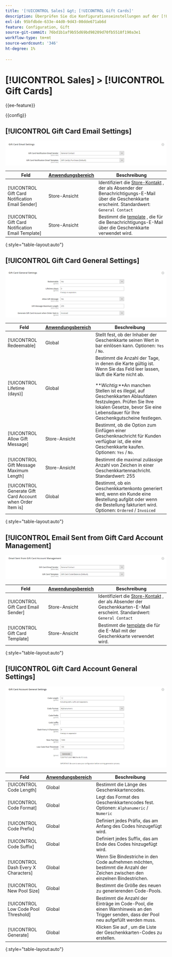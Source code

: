 ```yaml
---
title: '[!UICONTROL Sales] &gt; [!UICONTROL Gift Cards]'
description: Überprüfen Sie die Konfigurationseinstellungen auf der [!UICONTROL Sales] &gt; [!UICONTROL Gift Cards] Seite des Commerce-Administrators.
exl-id: 95bfdbde-633e-44d0-9d43-00dde671ab6d
feature: Configuration, Gift
source-git-commit: 76bd1b1af9b55d69bd98209d70fb5518f190a3e1
workflow-type: tm+mt
source-wordcount: '346'
ht-degree: 1%

---
```


# [!UICONTROL Sales] > [!UICONTROL Gift Cards]

{{ee-feature}}

{{config}}

## [!UICONTROL Gift Card Email Settings]

![E-Mail-Einstellungen für Gift-Karten](./assets/gift-cards-gift-card-email-settings.png)<!-- zoom -->

<!-- [Gift Card Email Settings](https://docs.magento.com/user-guide/catalog/product-gift-card-account-configuration.html) -->

| Feld | [Anwendungsbereich](../../getting-started/websites-stores-views.md#scope-settings) | Beschreibung |
|--- |--- |--- |
| [!UICONTROL Gift Card Notification Email Sender] | Store-Ansicht | Identifiziert die [Store-Kontakt](../../getting-started/store-details.md#store-email-addresses) , der als Absender der Benachrichtigungs-E-Mail über die Geschenkkarte erscheint. Standardwert: `General Contact` |
| [!UICONTROL Gift Card Notification Email Template] | Store-Ansicht | Bestimmt die [template](../../systems/email-templates.md) , die für die Benachrichtigungs-E-Mail über die Geschenkkarte verwendet wird. |

{:style=&quot;table-layout:auto&quot;}

## [!UICONTROL Gift Card General Settings]

![Allgemeine Einstellungen der Gift Card](./assets/gift-cards-gift-card-general-settings.png)<!-- zoom -->

<!-- [Gift Card General Settings](https://docs.magento.com/user-guide/catalog/product-gift-card-account-configuration.html) -->

| Feld | [Anwendungsbereich](../../getting-started/websites-stores-views.md#scope-settings) | Beschreibung |
|--- |--- |--- |
| [!UICONTROL Redeemable] | Global | Stellt fest, ob der Inhaber der Geschenkkarte seinen Wert in bar einlösen kann. Optionen: `Yes` / `No`. |
| [!UICONTROL Lifetime (days)] | Global | Bestimmt die Anzahl der Tage, in denen die Karte gültig ist. Wenn Sie das Feld leer lassen, läuft die Karte nicht ab. <br/><br/>**_Wichtig:_**An manchen Stellen ist es illegal, auf Geschenkkarten Ablaufdaten festzulegen. Prüfen Sie Ihre lokalen Gesetze, bevor Sie eine Lebensdauer für Ihre Geschenkgutscheine festlegen. |
| [!UICONTROL Allow Gift Message] | Store-Ansicht | Bestimmt, ob die Option zum Einfügen einer Geschenknachricht für Kunden verfügbar ist, die eine Geschenkkarte kaufen. Optionen: `Yes` / `No`. |
| [!UICONTROL Gift Message Maximum Length] | Store-Ansicht | Bestimmt die maximal zulässige Anzahl von Zeichen in einer Geschenkkartennachricht. Standardwert: 255 |
| [!UICONTROL Generate Gift Card Account when Order Item is] | Global | Bestimmt, ob ein Geschenkkartenkonto generiert wird, wenn ein Kunde eine Bestellung aufgibt oder wenn die Bestellung fakturiert wird. Optionen: `Ordered` / `Invoiced` |

{:style=&quot;table-layout:auto&quot;}

## [!UICONTROL Email Sent from Gift Card Account Management]

![Vom Gift Card Account Management gesendete E-Mail](./assets/gift-cards-email-sent-from-account.png)<!-- zoom -->

<!-- [Email Sent from Gift Card Account Management](https://docs.magento.com/user-guide/catalog/product-gift-card-account-configuration.html) -->

| Feld | [Anwendungsbereich](../../getting-started/websites-stores-views.md#scope-settings) | Beschreibung |
|--- |--- |--- |
| [!UICONTROL Gift Card Email Sender] | Store-Ansicht | Identifiziert die [Store-Kontakt](../../getting-started/store-details.md#store-email-addresses) , der als Absender der Geschenkkarten-E-Mail erscheint. Standardwert: `General Contact` |
| [!UICONTROL Gift Card Template] | Store-Ansicht | Bestimmt die [template](../../systems/email-templates.md) die für die E-Mail mit der Geschenkkarte verwendet wird. |

{:style=&quot;table-layout:auto&quot;}

## [!UICONTROL Gift Card Account General Settings]

![Allgemeine Einstellungen für Gift Card-Konten](./assets/gift-cards-gift-card-account-general-settings.png)<!-- zoom -->

<!-- [Gift Card Account General Settings](https://docs.magento.com/user-guide/catalog/product-gift-card-account-configuration.html) -->

| Feld | [Anwendungsbereich](../../getting-started/websites-stores-views.md#scope-settings) | Beschreibung |
|--- |--- |--- |
| [!UICONTROL Code Length] | Global | Bestimmt die Länge des Geschenkkartencodes. |
| [!UICONTROL Code Format] | Global | Legt das Format des Geschenkkartencodes fest. Optionen: `Alphanumeric` / `Numeric` |
| [!UICONTROL Code Prefix] | Global | Definiert jedes Präfix, das am Anfang des Codes hinzugefügt wird. |
| [!UICONTROL Code Suffix] | Global | Definiert jedes Suffix, das am Ende des Codes hinzugefügt wird. |
| [!UICONTROL Dash Every X Characters] | Global | Wenn Sie Bindestriche in den Code aufnehmen möchten, bestimmt die Anzahl der Zeichen zwischen den einzelnen Bindestrichen. |
| [!UICONTROL New Pool Size] | Global | Bestimmt die Größe des neuen zu generierenden Code-Pools. |
| [!UICONTROL Low Code Pool Threshold] | Global | Bestimmt die Anzahl der Einträge im Code-Pool, die einen Warnhinweis an den Trigger senden, dass der Pool neu aufgefüllt werden muss. |
| [!UICONTROL Generate] | Global | Klicken Sie auf , um die Liste der Geschenkkarten-Codes zu erstellen. |

{:style=&quot;table-layout:auto&quot;}
